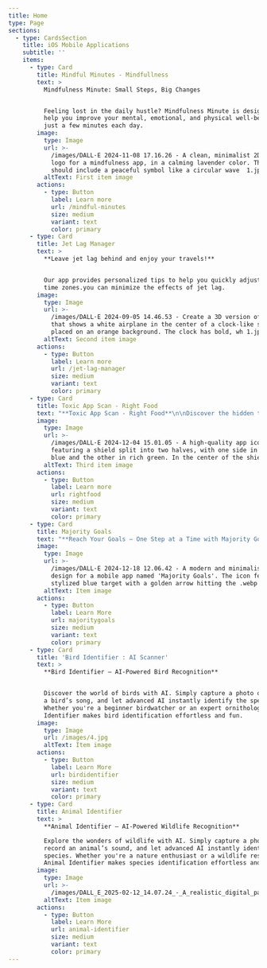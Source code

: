 ```yaml
---
title: Home
type: Page
sections:
  - type: CardsSection
    title: iOS Mobile Applications
    subtitle: ''
    items:
      - type: Card
        title: Mindful Minutes - Mindfullness
        text: >
          Mindfulness Minute: Small Steps, Big Changes


          Feeling lost in the daily hustle? Mindfulness Minute is designed to
          help you improve your mental, emotional, and physical well-being with
          just a few minutes each day.
        image:
          type: Image
          url: >-
            /images/DALL·E 2024-11-08 17.16.26 - A clean, minimalist 2D flat
            logo for a mindfulness app, in a calming lavender color. The design
            should include a peaceful symbol like a circular wave  1.jpg
          altText: First item image
        actions:
          - type: Button
            label: Learn more
            url: /mindful-minutes
            size: medium
            variant: text
            color: primary
      - type: Card
        title: Jet Lag Manager
        text: >
          **Leave jet lag behind and enjoy your travels!**


          Our app provides personalized tips to help you quickly adjust to new
          time zones.you can minimize the effects of jet lag.
        image:
          type: Image
          url: >-
            /images/DALL·E 2024-09-05 14.46.53 - Create a 3D version of an icon
            that shows a white airplane in the center of a clock-like shape,
            placed on an orange background. The clock has bold, wh 1.jpg
          altText: Second item image
        actions:
          - type: Button
            label: Learn more
            url: /jet-lag-manager
            size: medium
            variant: text
            color: primary
      - type: Card
        title: Toxic App Scan - Right Food
        text: "**Toxic App Scan - Right Food**\n\nDiscover the hidden truth in your food with Right Food! Whether you're on a clean eating journey, looking for a reliable calorie counter, or want a gluten-free scanner, Right Food has you covered.\_\n"
        image:
          type: Image
          url: >-
            /images/DALL·E 2024-12-04 15.01.05 - A high-quality app icon
            featuring a shield split into two halves, with one side in vibrant
            blue and the other in rich green. In the center of the shie.webp
          altText: Third item image
        actions:
          - type: Button
            label: Learn more
            url: rightfood
            size: medium
            variant: text
            color: primary
      - type: Card
        title: Majority Goals
        text: "**Reach Your Goals – One Step at a Time with Majority Goals!**\n\n**Majority Goals**\_is your personal habit-building companion designed to make self-improvement simple and achievable. Whether you’re focusing on\_**mental wellness**, boosting\_**productivity**, or improving your\_**fitness routine**, Majority Goals offers bite-sized tasks and daily plans that fit seamlessly into your lifestyle.\n"
        image:
          type: Image
          url: >-
            /images/DALL·E 2024-12-18 12.06.42 - A modern and minimalist icon
            design for a mobile app named 'Majority Goals'. The icon features a
            stylized blue target with a golden arrow hitting the .webp
          altText: Item image
        actions:
          - type: Button
            label: Learn More
            url: majoritygoals
            size: medium
            variant: text
            color: primary
      - type: Card
        title: 'Bird Identifier : AI Scanner'
        text: >
          **Bird Identifier – AI-Powered Bird Recognition**


          Discover the world of birds with AI. Simply capture a photo or record
          a bird’s song, and let advanced AI instantly identify the species.
          Whether you're a beginner birdwatcher or an expert ornithologist, Bird
          Identifier makes bird identification effortless and fun.
        image:
          type: Image
          url: /images/4.jpg
          altText: Item image
        actions:
          - type: Button
            label: Learn More
            url: birdidentifier
            size: medium
            variant: text
            color: primary
      - type: Card
        title: Animal Identifier
        text: >
          **Animal Identifier – AI-Powered Wildlife Recognition**

          Explore the wonders of wildlife with AI. Simply capture a photo or
          record an animal’s sound, and let advanced AI instantly identify the
          species. Whether you're a nature enthusiast or a wildlife researcher,
          Animal Identifier makes species identification effortless and fun.
        image:
          type: Image
          url: >-
            /images/DALL_E_2025-02-12_14.07.24_-_A_realistic_digital_painting_of_a_group_of_unknown_but_cute_and_friendly-looking_animals__set_against_a_plain_white_background._The_animals_should_hav_1-removebg-preview.png
          altText: Item image
        actions:
          - type: Button
            label: Learn More
            url: animal-identifier
            size: medium
            variant: text
            color: primary
---
```

